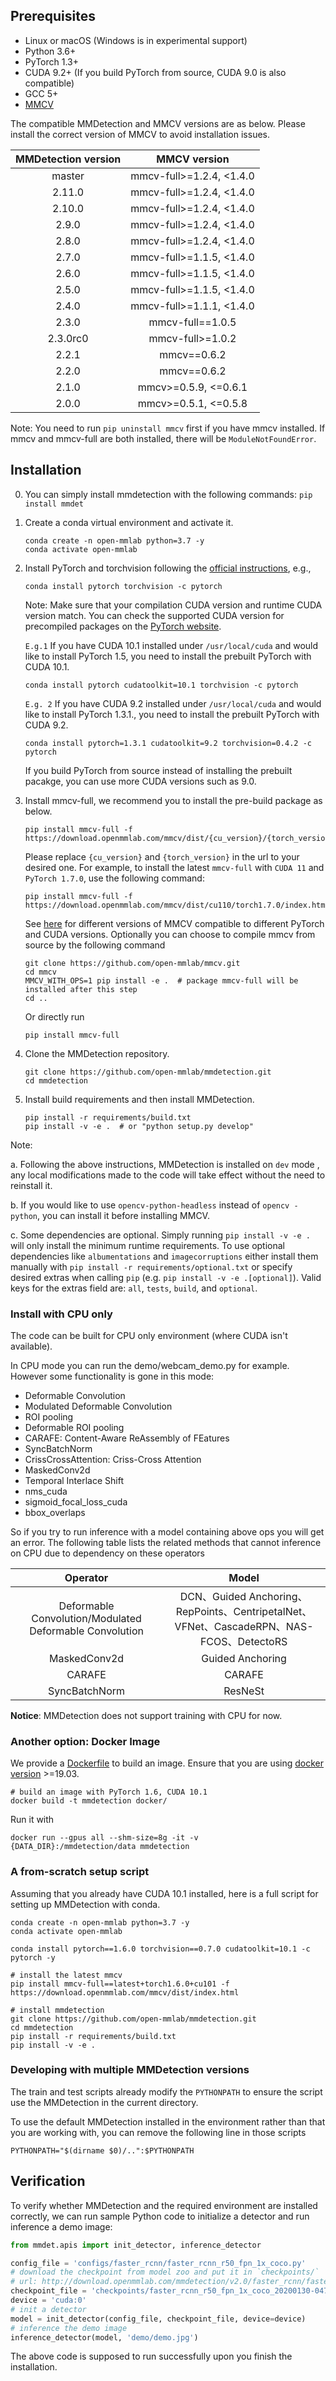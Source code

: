 ## Prerequisites

- Linux or macOS (Windows is in experimental support)
- Python 3.6+
- PyTorch 1.3+
- CUDA 9.2+ (If you build PyTorch from source, CUDA 9.0 is also compatible)
- GCC 5+
- [MMCV](https://mmcv.readthedocs.io/en/latest/#installation)

The compatible MMDetection and MMCV versions are as below. Please install the correct version of MMCV to avoid installation issues.

| MMDetection version |    MMCV version     |
|:-------------------:|:-------------------:|
| master              | mmcv-full>=1.2.4, <1.4.0 |
| 2.11.0              | mmcv-full>=1.2.4, <1.4.0 |
| 2.10.0              | mmcv-full>=1.2.4, <1.4.0 |
| 2.9.0               | mmcv-full>=1.2.4, <1.4.0 |
| 2.8.0               | mmcv-full>=1.2.4, <1.4.0 |
| 2.7.0               | mmcv-full>=1.1.5, <1.4.0 |
| 2.6.0               | mmcv-full>=1.1.5, <1.4.0 |
| 2.5.0               | mmcv-full>=1.1.5, <1.4.0 |
| 2.4.0               | mmcv-full>=1.1.1, <1.4.0 |
| 2.3.0               | mmcv-full==1.0.5    |
| 2.3.0rc0            | mmcv-full>=1.0.2    |
| 2.2.1               | mmcv==0.6.2         |
| 2.2.0               | mmcv==0.6.2         |
| 2.1.0               | mmcv>=0.5.9, <=0.6.1|
| 2.0.0               | mmcv>=0.5.1, <=0.5.8|

Note: You need to run `pip uninstall mmcv` first if you have mmcv installed.
If mmcv and mmcv-full are both installed, there will be `ModuleNotFoundError`.

## Installation

0. You can simply install mmdetection with the following commands:
    `pip install mmdet`

1. Create a conda virtual environment and activate it.

    ```shell
    conda create -n open-mmlab python=3.7 -y
    conda activate open-mmlab
    ```

2. Install PyTorch and torchvision following the [official instructions](https://pytorch.org/), e.g.,

    ```shell
    conda install pytorch torchvision -c pytorch
    ```

    Note: Make sure that your compilation CUDA version and runtime CUDA version match.
    You can check the supported CUDA version for precompiled packages on the [PyTorch website](https://pytorch.org/).

    `E.g.1` If you have CUDA 10.1 installed under `/usr/local/cuda` and would like to install
    PyTorch 1.5, you need to install the prebuilt PyTorch with CUDA 10.1.

    ```shell
    conda install pytorch cudatoolkit=10.1 torchvision -c pytorch
    ```

    `E.g. 2` If you have CUDA 9.2 installed under `/usr/local/cuda` and would like to install
    PyTorch 1.3.1., you need to install the prebuilt PyTorch with CUDA 9.2.

    ```shell
    conda install pytorch=1.3.1 cudatoolkit=9.2 torchvision=0.4.2 -c pytorch
    ```

    If you build PyTorch from source instead of installing the prebuilt pacakge,
    you can use more CUDA versions such as 9.0.

3. Install mmcv-full, we recommend you to install the pre-build package as below.

    ```shell
    pip install mmcv-full -f https://download.openmmlab.com/mmcv/dist/{cu_version}/{torch_version}/index.html
    ```

    Please replace `{cu_version}` and `{torch_version}` in the url to your desired one. For example, to install the latest `mmcv-full` with `CUDA 11` and `PyTorch 1.7.0`, use the following command:

    ```shell
    pip install mmcv-full -f https://download.openmmlab.com/mmcv/dist/cu110/torch1.7.0/index.html
    ```

    See [here](https://github.com/open-mmlab/mmcv#install-with-pip) for different versions of MMCV compatible to different PyTorch and CUDA versions.
    Optionally you can choose to compile mmcv from source by the following command

    ```shell
    git clone https://github.com/open-mmlab/mmcv.git
    cd mmcv
    MMCV_WITH_OPS=1 pip install -e .  # package mmcv-full will be installed after this step
    cd ..
    ```

    Or directly run

    ```shell
    pip install mmcv-full
    ```

4. Clone the MMDetection repository.

    ```shell
    git clone https://github.com/open-mmlab/mmdetection.git
    cd mmdetection
    ```

5. Install build requirements and then install MMDetection.

    ```shell
    pip install -r requirements/build.txt
    pip install -v -e .  # or "python setup.py develop"
    ```

Note:

a. Following the above instructions, MMDetection is installed on `dev` mode
, any local modifications made to the code will take effect without the need to reinstall it.

b. If you would like to use `opencv-python-headless` instead of `opencv
-python`,
you can install it before installing MMCV.

c. Some dependencies are optional. Simply running `pip install -v -e .` will
 only install the minimum runtime requirements. To use optional dependencies like `albumentations` and `imagecorruptions` either install them manually with `pip install -r requirements/optional.txt` or specify desired extras when calling `pip` (e.g. `pip install -v -e .[optional]`). Valid keys for the extras field are: `all`, `tests`, `build`, and `optional`.

### Install with CPU only

The code can be built for CPU only environment (where CUDA isn't available).

In CPU mode you can run the demo/webcam_demo.py for example.
However some functionality is gone in this mode:

- Deformable Convolution
- Modulated Deformable Convolution
- ROI pooling
- Deformable ROI pooling
- CARAFE: Content-Aware ReAssembly of FEatures
- SyncBatchNorm
- CrissCrossAttention: Criss-Cross Attention
- MaskedConv2d
- Temporal Interlace Shift
- nms_cuda
- sigmoid_focal_loss_cuda
- bbox_overlaps

So if you try to run inference with a model containing above ops you will get an error. The following table lists the related methods that cannot inference on CPU due to dependency on these operators

|                        Operator                         |                            Model                             |
| :-----------------------------------------------------: | :----------------------------------------------------------: |
| Deformable Convolution/Modulated Deformable Convolution | DCN、Guided Anchoring、RepPoints、CentripetalNet、VFNet、CascadeRPN、NAS-FCOS、DetectoRS |
|                      MaskedConv2d                       |                       Guided Anchoring                       |
|                         CARAFE                          |                            CARAFE                            |
|                      SyncBatchNorm                      |                           ResNeSt                            |

**Notice**: MMDetection does not support training with CPU for now.

### Another option: Docker Image

We provide a [Dockerfile](https://github.com/open-mmlab/mmdetection/blob/master/docker/Dockerfile) to build an image. Ensure that you are using [docker version](https://docs.docker.com/engine/install/) >=19.03.

```shell
# build an image with PyTorch 1.6, CUDA 10.1
docker build -t mmdetection docker/
```

Run it with

```shell
docker run --gpus all --shm-size=8g -it -v {DATA_DIR}:/mmdetection/data mmdetection
```

### A from-scratch setup script

Assuming that you already have CUDA 10.1 installed, here is a full script for setting up MMDetection with conda.

```shell
conda create -n open-mmlab python=3.7 -y
conda activate open-mmlab

conda install pytorch==1.6.0 torchvision==0.7.0 cudatoolkit=10.1 -c pytorch -y

# install the latest mmcv
pip install mmcv-full==latest+torch1.6.0+cu101 -f https://download.openmmlab.com/mmcv/dist/index.html

# install mmdetection
git clone https://github.com/open-mmlab/mmdetection.git
cd mmdetection
pip install -r requirements/build.txt
pip install -v -e .
```

### Developing with multiple MMDetection versions

The train and test scripts already modify the `PYTHONPATH` to ensure the script use the MMDetection in the current directory.

To use the default MMDetection installed in the environment rather than that you are working with, you can remove the following line in those scripts

```shell
PYTHONPATH="$(dirname $0)/..":$PYTHONPATH
```

## Verification

To verify whether MMDetection and the required environment are installed correctly, we can run sample Python code to initialize a detector and run inference a demo image:

```python
from mmdet.apis import init_detector, inference_detector

config_file = 'configs/faster_rcnn/faster_rcnn_r50_fpn_1x_coco.py'
# download the checkpoint from model zoo and put it in `checkpoints/`
# url: http://download.openmmlab.com/mmdetection/v2.0/faster_rcnn/faster_rcnn_r50_fpn_1x_coco/faster_rcnn_r50_fpn_1x_coco_20200130-047c8118.pth
checkpoint_file = 'checkpoints/faster_rcnn_r50_fpn_1x_coco_20200130-047c8118.pth'
device = 'cuda:0'
# init a detector
model = init_detector(config_file, checkpoint_file, device=device)
# inference the demo image
inference_detector(model, 'demo/demo.jpg')
```

The above code is supposed to run successfully upon you finish the installation.
